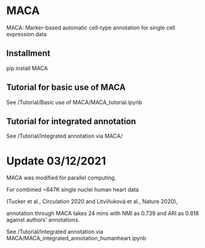 # MACA
MACA: Marker-based automatic cell-type annotation for single cell expression data

## Installment
pip install MACA

## Tutorial for basic use of MACA
See /Tutorial/Basic use of MACA/MACA_tutorial.ipynb

## Tutorial for integrated annotation
See /Tutorial/Integrated annotation via MACA/

# Update 03/12/2021

MACA was modified for parallel computing.

For combined ~647K single nuclei human heart data 

(Tucker et al., Circulation 2020 and Litviňuková et al., Nature 2020), 

annotation through MACA takes 24 mins with NMI as 0.739 and ARI as 0.818 against authors' annotations. 

See /Tutorial/Integrated annotation via MACA/MACA_integrated_annotation_humanheart.ipynb
